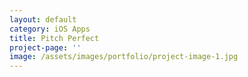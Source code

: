 ```yaml
---
layout: default
category: iOS Apps
title: Pitch Perfect
project-page: ''
image: /assets/images/portfolio/project-image-1.jpg
---
```


